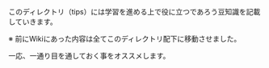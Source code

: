 このディレクトリ（tips）には学習を進める上で役に立つであろう豆知識を記載していきます。

※ 前にWikiにあった内容は全てこのディレクトリ配下に移動させました。

一応、一通り目を通しておく事をオススメします。
